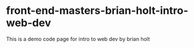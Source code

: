 # front-end-masters-brian-holt-intro-web-dev
 This is a demo code page for intro to web dev by brian holt
